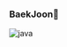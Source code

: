 ### BaekJoon🥉
![java](https://img.shields.io/badge/Java-ED8B00?style=for-the-badge&logo=openjdk&logoColor=white)
